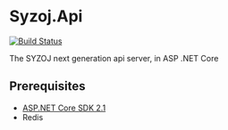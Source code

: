 # Syzoj.Api
[![Build Status](https://travis-ci.org/syzoj/Syzoj.Api.svg?branch=master)](https://travis-ci.org/syzoj/Syzoj.Api)

The SYZOJ next generation api server, in ASP .NET Core

## Prerequisites
* [ASP.NET Core SDK 2.1](https://www.microsoft.com/net/download/linux-package-manager/ubuntu18-04/sdk-current)
* Redis
